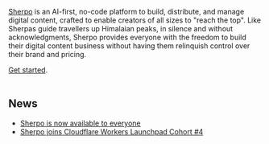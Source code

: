 [Sherpo](https://sherpo.io) is an AI-first, no-code platform to build, distribute, and manage digital content, crafted to enable creators of all sizes to "reach the top". Like Sherpas guide travellers up Himalaian peaks, in silence and without acknowledgments, Sherpo provides everyone with the freedom to build their digital content business without having them relinquish control over their brand and pricing. 

[Get started](https://dash.sherpo.io).
<br />
<br />
## News
- [Sherpo is now available to everyone](https://sherpo.io/blog/2024-11-13/launch)
- [Sherpo joins Cloudflare Workers Launchpad Cohort #4](https://sherpo.io/blog/2024-09-27/sherpo-joins-cloudflare-workers-launchpad)
